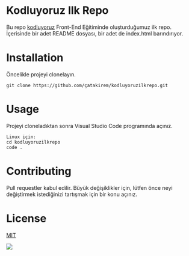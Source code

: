 # **Kodluyoruz Ilk Repo**
Bu repo [kodluyoruz](https://www.kodluyoruz.org/) Front-End Eğitiminde oluşturduğumuz ilk repo. İçerisinde bir adet README dosyası, bir adet de index.html barındırıyor.
# **Installation**
Öncelikle projeyi clonelayın.

```
git clone https://github.com/çatakirem/kodluyoruzilkrepo.git
```
# **Usage**
Projeyi cloneladıktan sonra Visual Studio Code programında açınız.

```
Linux için:
cd kodluyoruzilkrepo
code .
```

# **Contributing**
Pull requestler kabul edilir. Büyük değişiklikler için, lütfen önce neyi değiştirmek istediğinizi tartışmak için bir konu açınız.
# **License**
[MIT](https://choosealicense.com/licenses/mit/)

![](https://avatars.githubusercontent.com/u/30476529?s=280&v=4)

